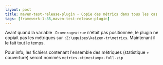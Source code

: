 ```yaml
---
layout: post
title: maven-test-release-plugin - Copie des métrics dans tous les cas
tags: [framework-1-85,maven-test-release-plugin]
---
```

Avant quand la variable ```-Dcoverage=true``` n'était pas positionnée, le plugin ne copiait pas les métriques sur ```:Z:\equipes\kaizen-tr\metrics```. Maintenant il le fait tout le temps. 

Pour info, les fichiers contenant l'ensemble des métriques (statistique + couverture) seront nommés ```metrics-<timestamp>-full.zip```

